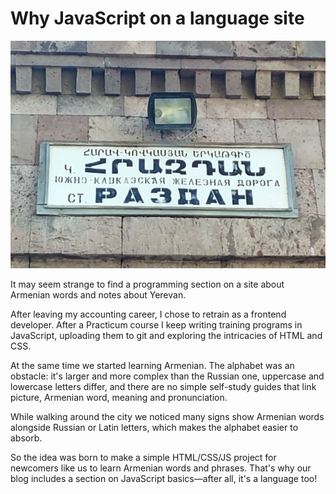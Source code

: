 # Why JavaScript on a language site

![Hrazdan Gorge](../frontend/src/assets/bilingual/hrazdan.webp)

It may seem strange to find a programming section on a site about Armenian words and notes about Yerevan.

After leaving my accounting career, I chose to retrain as a frontend developer. After a Practicum course I keep writing training programs in JavaScript, uploading them to git and exploring the intricacies of HTML and CSS.

At the same time we started learning Armenian. The alphabet was an obstacle: it's larger and more complex than the Russian one, uppercase and lowercase letters differ, and there are no simple self-study guides that link picture, Armenian word, meaning and pronunciation.

While walking around the city we noticed many signs show Armenian words alongside Russian or Latin letters, which makes the alphabet easier to absorb.

So the idea was born to make a simple HTML/CSS/JS project for newcomers like us to learn Armenian words and phrases. That's why our blog includes a section on JavaScript basics—after all, it's a language too!

